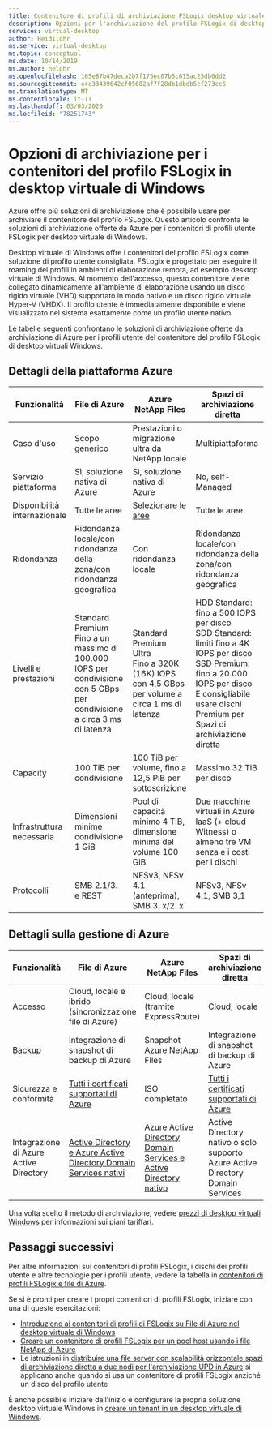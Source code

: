 ```yaml
---
title: Contenitore di profili di archiviazione FSLogix desktop virtuale Windows-Azure
description: Opzioni per l'archiviazione del profilo FSLogix di desktop virtuale Windows in archiviazione di Azure.
services: virtual-desktop
author: Heidilohr
ms.service: virtual-desktop
ms.topic: conceptual
ms.date: 10/14/2019
ms.author: helohr
ms.openlocfilehash: 165e87b47deca2b7f175ec07b5c615ac25db0dd2
ms.sourcegitcommit: e4c33439642cf05682af7f28db1dbdb5cf273cc6
ms.translationtype: MT
ms.contentlocale: it-IT
ms.lasthandoff: 03/03/2020
ms.locfileid: "78251743"
---
```

# <a name="storage-options-for-fslogix-profile-containers-in-windows-virtual-desktop"></a>Opzioni di archiviazione per i contenitori del profilo FSLogix in desktop virtuale di Windows

Azure offre più soluzioni di archiviazione che è possibile usare per archiviare il contenitore del profilo FSLogix. Questo articolo confronta le soluzioni di archiviazione offerte da Azure per i contenitori di profili utente FSLogix per desktop virtuale di Windows.

Desktop virtuale di Windows offre i contenitori del profilo FSLogix come soluzione di profilo utente consigliata. FSLogix è progettato per eseguire il roaming dei profili in ambienti di elaborazione remota, ad esempio desktop virtuale di Windows. Al momento dell'accesso, questo contenitore viene collegato dinamicamente all'ambiente di elaborazione usando un disco rigido virtuale (VHD) supportato in modo nativo e un disco rigido virtuale Hyper-V (VHDX). Il profilo utente è immediatamente disponibile e viene visualizzato nel sistema esattamente come un profilo utente nativo.

Le tabelle seguenti confrontano le soluzioni di archiviazione offerte da archiviazione di Azure per i profili utente del contenitore del profilo FSLogix di desktop virtuali Windows.

## <a name="azure-platform-details"></a>Dettagli della piattaforma Azure

|Funzionalità|File di Azure|Azure NetApp Files|Spazi di archiviazione diretta|
|--------|-----------|------------------|---------------------|
|Caso d'uso|Scopo generico|Prestazioni o migrazione ultra da NetApp locale|Multipiattaforma|
|Servizio piattaforma|Sì, soluzione nativa di Azure|Sì, soluzione nativa di Azure|No, self-Managed|
|Disponibilità internazionale|Tutte le aree|[Selezionare le aree](https://azure.microsoft.com/global-infrastructure/services/?products=netapp&regions=all)|Tutte le aree|
|Ridondanza|Ridondanza locale/con ridondanza della zona/con ridondanza geografica|Con ridondanza locale|Ridondanza locale/con ridondanza della zona/con ridondanza geografica|
|Livelli e prestazioni|Standard<br>Premium<br>Fino a un massimo di 100.000 IOPS per condivisione con 5 GBps per condivisione a circa 3 ms di latenza|Standard<br>Premium<br>Ultra<br>Fino a 320K (16K) IOPS con 4,5 GBps per volume a circa 1 ms di latenza|HDD Standard: fino a 500 IOPS per disco<br>SDD Standard: limiti fino a 4K IOPS per disco<br>SSD Premium: fino a 20.000 IOPS per disco<br>È consigliabile usare dischi Premium per Spazi di archiviazione diretta|
|Capacity|100 TiB per condivisione|100 TiB per volume, fino a 12,5 PiB per sottoscrizione|Massimo 32 TiB per disco|
|Infrastruttura necessaria|Dimensioni minime condivisione 1 GiB|Pool di capacità minimo 4 TiB, dimensione minima del volume 100 GiB|Due macchine virtuali in Azure IaaS (+ cloud Witness) o almeno tre VM senza e i costi per i dischi|
|Protocolli|SMB 2.1/3. e REST|NFSv3, NFSv 4.1 (anteprima), SMB 3. x/2. x|NFSv3, NFSv 4.1, SMB 3,1|

## <a name="azure-management-details"></a>Dettagli sulla gestione di Azure

|Funzionalità|File di Azure|Azure NetApp Files|Spazi di archiviazione diretta|
|--------|-----------|------------------|---------------------|
|Accesso|Cloud, locale e ibrido (sincronizzazione file di Azure)|Cloud, locale (tramite ExpressRoute)|Cloud, locale|
|Backup|Integrazione di snapshot di backup di Azure|Snapshot Azure NetApp Files|Integrazione di snapshot di backup di Azure|
|Sicurezza e conformità|[Tutti i certificati supportati di Azure](https://www.microsoft.com/trustcenter/compliance/complianceofferings)|ISO completato|[Tutti i certificati supportati di Azure](https://www.microsoft.com/trustcenter/compliance/complianceofferings)|
|Integrazione di Azure Active Directory|[Active Directory e Azure Active Directory Domain Services nativi](https://docs.microsoft.com/azure/storage/files/storage-files-active-directory-overview)|[Azure Active Directory Domain Services e Active Directory nativo](../azure-netapp-files/azure-netapp-files-faqs.md#does-azure-netapp-files-support-azure-active-directory)|Active Directory nativo o solo supporto Azure Active Directory Domain Services|

Una volta scelto il metodo di archiviazione, vedere [prezzi di desktop virtuali Windows](https://azure.microsoft.com/pricing/details/virtual-desktop/) per informazioni sui piani tariffari.

## <a name="next-steps"></a>Passaggi successivi

Per altre informazioni sui contenitori di profili FSLogix, i dischi dei profili utente e altre tecnologie per i profili utente, vedere la tabella in [contenitori di profili FSLogix e file di Azure](fslogix-containers-azure-files.md).

Se si è pronti per creare i propri contenitori di profili FSLogix, iniziare con una di queste esercitazioni:

- [Introduzione ai contenitori di profili di FSLogix su File di Azure nel desktop virtuale di Windows](https://techcommunity.microsoft.com/t5/Windows-IT-Pro-Blog/Getting-started-with-FSLogix-profile-containers-on-Azure-Files/ba-p/746477)
- [Creare un contenitore di profili FSLogix per un pool host usando i file NetApp di Azure](create-fslogix-profile-container.md)
- Le istruzioni in [distribuire una file server con scalabilità orizzontale spazi di archiviazione diretta a due nodi per l'archiviazione UPD in Azure](/windows-server/remote/remote-desktop-services/rds-storage-spaces-direct-deployment/) si applicano anche quando si usa un contenitore di profili FSLogix anziché un disco del profilo utente

È anche possibile iniziare dall'inizio e configurare la propria soluzione desktop virtuale Windows in [creare un tenant in un desktop virtuale di Windows](tenant-setup-azure-active-directory.md).
